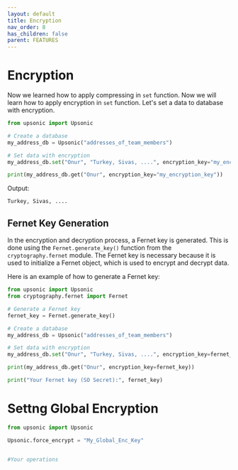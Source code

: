 ```yaml
---
layout: default
title: Encryption
nav_order: 8
has_children: false
parent: FEATURES
---
```


# Encryption
Now we learned how to apply compressing in `set` function. Now we will learn how to apply encryption in `set` function. Let's set a data to database with encryption.


```python
from upsonic import Upsonic

# Create a database
my_address_db = Upsonic("addresses_of_team_members")

# Set data with encryption
my_address_db.set("Onur", "Turkey, Sivas, ....", encryption_key="my_encryption_key")

print(my_address_db.get("Onur", encryption_key="my_encryption_key"))
```

Output:

```console
Turkey, Sivas, ....
```

## Fernet Key Generation

In the encryption and decryption process, a Fernet key is generated. This is done using the `Fernet.generate_key()` function from the `cryptography.fernet` module. The Fernet key is necessary because it is used to initialize a Fernet object, which is used to encrypt and decrypt data.

Here is an example of how to generate a Fernet key:

```python
from upsonic import Upsonic
from cryptography.fernet import Fernet

# Generate a Fernet key
fernet_key = Fernet.generate_key()

# Create a database
my_address_db = Upsonic("addresses_of_team_members")

# Set data with encryption
my_address_db.set("Onur", "Turkey, Sivas, ....", encryption_key=fernet_key)

print(my_address_db.get("Onur", encryption_key=fernet_key))

print("Your Fernet key (SO Secret):", fernet_key)
```


# Settng Global Encryption

```python
from upsonic import Upsonic

Upsonic.force_encrypt = "My_Global_Enc_Key"


#Your operations

```